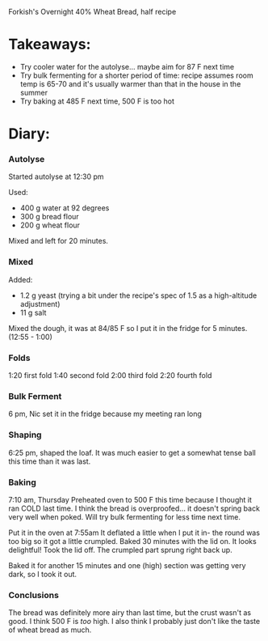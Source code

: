 Forkish's Overnight 40% Wheat Bread, half recipe

# Takeaways:
- Try cooler water for the autolyse... maybe aim for 87 F next time
- Try bulk fermenting for a shorter period of time: recipe assumes room temp is 65-70 and it's usually warmer than that in the house in the summer
- Try baking at 485 F next time, 500 F is too hot


# Diary:

### Autolyse
Started autolyse at 12:30 pm

Used:
- 400 g water at 92 degrees
- 300 g bread flour
- 200 g wheat flour

Mixed and left for 20 minutes.

### Mixed
Added:
- 1.2 g yeast (trying a bit under the recipe's spec of 1.5 as a high-altitude adjustment)
- 11 g salt

Mixed the dough, it was at 84/85 F so I put it in the fridge for 5 minutes.
(12:55 - 1:00)

### Folds
1:20 first fold
1:40 second fold
2:00 third fold
2:20 fourth fold

### Bulk Ferment
6 pm, Nic set it in the fridge because my meeting ran long

### Shaping 
6:25 pm, shaped the loaf. 
It was much easier to get a somewhat tense ball this time than it was last.

### Baking
7:10 am, Thursday
Preheated oven to 500 F this time because I thought it ran COLD last time.
I think the bread is overproofed... it doesn't spring back very well when poked. Will try bulk fermenting for less time next time.

Put it in the oven at 7:55am
It deflated a little when I put it in- the round was too big so it got a little crumpled.
Baked 30 minutes with the lid on.
It looks delightful! Took the lid off. The crumpled part sprung right back up.

Baked it for another 15 minutes and one (high) section was getting very dark, so I took it out.

### Conclusions
The bread was definitely more airy than last time, but the crust wasn't as good. I think 500 F is *too* high. 
I also think I probably just don't like the taste of wheat bread as much.

